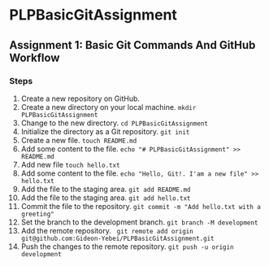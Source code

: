 # PLPBasicGitAssignment

## Assignment 1: Basic Git Commands And GitHub Workflow

### Steps

1. Create a new repository on GitHub.
2. Create a new directory on your local machine. `mkdir PLPBasicGitAssignment`
3. Change to the new directory. `cd PLPBasicGitAssignment`
4. Initialize the directory as a Git repository. `git init`
5. Create a new file. `touch README.md`
6. Add some content to the file. `echo "# PLPBasicGitAssignment" >> README.md`
7. Add new file `touch hello.txt`
8. Add some content to the file. `echo "Hello, Git!. I'am a new file" >> hello.txt`
9. Add the file to the staging area. `git add README.md`
10. Add the file to the staging area. `git add hello.txt`
11. Commit the file to the repository. `git commit -m "Add hello.txt with a greeting"`
12. Set the branch to the development branch. `git branch -M development`
13. Add the remote repository. ` git remote add origin git@github.com:Gideon-Yebei/PLPBasicGitAssignment.git`
14. Push the changes to the remote repository. `git push -u origin development`
